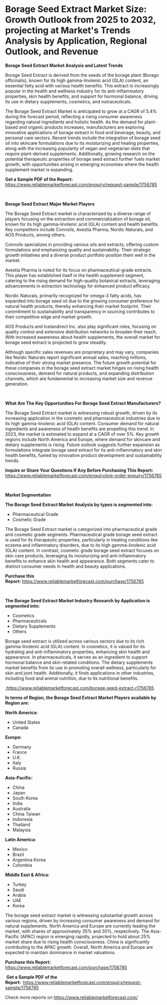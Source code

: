 <p><h1>Borage Seed Extract Market Size: Growth Outlook from 2025 to 2032, projecting at Market's Trends Analysis by Application, Regional Outlook, and Revenue</h1></p><p><strong>Borage Seed Extract Market Analysis and Latest Trends</strong></p>
<p><p>Borage Seed Extract is derived from the seeds of the borage plant (Borago officinalis), known for its high gamma-linolenic acid (GLA) content, an essential fatty acid with various health benefits. This extract is increasingly popular in the health and wellness industry for its anti-inflammatory properties, skin health benefits, and support for hormonal balance, driving its use in dietary supplements, cosmetics, and nutraceuticals.</p><p>The Borage Seed Extract Market is anticipated to grow at a CAGR of 5.4% during the forecast period, reflecting a rising consumer awareness regarding natural ingredients and holistic health. As the demand for plant-based and organic products increases, manufacturers are exploring innovative applications of borage extract in food and beverage, beauty, and personal care sectors. Recent trends include the integration of borage seed oil into skincare formulations due to its moisturizing and healing properties, along with the increasing popularity of vegan and vegetarian diets that require plant-derived supplements. Additionally, growing research on the potential therapeutic properties of borage seed extract further fuels market growth, with opportunities arising in emerging economies where the health supplement market is expanding.</p></p>
<p><strong>Get a Sample PDF of the Report:&nbsp;</strong> <a href="https://www.reliablemarketforecast.com/enquiry/request-sample/1756785?utm_campaign=2324&utm_medium=2&utm_source=Github&utm_content=ia&utm_term=01042025&utm_id=borage-seed-extract">https://www.reliablemarketforecast.com/enquiry/request-sample/1756785</a></p>
<p>&nbsp;</p>
<p><strong>Borage Seed Extract Major Market Players</strong></p>
<p><p>The Borage Seed Extract market is characterized by a diverse range of players focusing on the extraction and commercialization of borage oil, known for its high gamma-linolenic acid (GLA) content and health benefits. Key competitors include Connoils, Avestia Pharma, Nordic Naturals, and AOS Products, among others.</p><p>Connoils specializes in providing various oils and extracts, offering custom formulations and emphasizing quality and sustainability. Their strategic growth initiatives and a diverse product portfolio position them well in the market.</p><p>Avestia Pharma is noted for its focus on pharmaceutical-grade extracts. This player has established itself in the health supplement segment, catering to the rising demand for high-quality botanical extracts, leveraging advancements in extraction technology for enhanced product efficacy.</p><p>Nordic Naturals, primarily recognized for omega-3 fatty acids, has expanded into borage seed oil due to the growing consumer preference for natural health products, thereby enhancing their market footprint. Their commitment to sustainability and transparency in sourcing contributes to their competitive edge and market growth.</p><p>AOS Products and Icelandirect Inc. also play significant roles, focusing on quality control and extensive distribution networks to broaden their reach. With increased awareness about health supplements, the overall market for borage seed extract is projected to grow steadily.</p><p>Although specific sales revenues are proprietary and may vary, companies like Nordic Naturals report significant annual sales, reaching millions, indicative of their strong market presence. The future growth potential for these companies in the borage seed extract market hinges on rising health consciousness, demand for natural products, and expanding distribution channels, which are fundamental to increasing market size and revenue generation.</p></p>
<p>&nbsp;</p>
<p><strong>What Are The Key Opportunities For Borage Seed Extract Manufacturers?</strong></p>
<p><p>The Borage Seed Extract market is witnessing robust growth, driven by its increasing application in the cosmetic and pharmaceutical industries due to its high gamma-linolenic acid (GLA) content. Consumer demand for natural ingredients and awareness of health benefits are propelling this trend. In 2023, the market is estimated to expand at a CAGR of over 5%. Key growth regions include North America and Europe, where demand for skincare and dietary supplements is rising. Future outlook suggests further expansion as formulations integrate borage seed extract for its anti-inflammatory and skin health benefits, fueled by innovative product development and sustainability trends.</p></p>
<p><strong>Inquire or Share Your Questions If Any Before Purchasing This Report:</strong> <a href="https://www.reliablemarketforecast.com/enquiry/pre-order-enquiry/1756785?utm_campaign=2324&utm_medium=2&utm_source=Github&utm_content=ia&utm_term=01042025&utm_id=borage-seed-extract">https://www.reliablemarketforecast.com/enquiry/pre-order-enquiry/1756785</a></p>
<p>&nbsp;</p>
<p><strong>Market Segmentation</strong></p>
<p><strong>The Borage Seed Extract Market Analysis by types is segmented into:</strong></p>
<p><ul><li>Pharmaceutical Grade</li><li>Cosmetic Grade</li></ul></p>
<p><p>The Borage Seed Extract market is categorized into pharmaceutical grade and cosmetic grade segments. Pharmaceutical grade borage seed extract is used for its therapeutic properties, particularly in treating conditions like eczema and inflammatory disorders, due to its high gamma-linolenic acid (GLA) content. In contrast, cosmetic grade borage seed extract focuses on skin care products, leveraging its moisturizing and anti-inflammatory benefits to enhance skin health and appearance. Both segments cater to distinct consumer needs in health and beauty applications.</p></p>
<p><strong>Purchase this Report:&nbsp;</strong><a href="https://www.reliablemarketforecast.com/purchase/1756785?utm_campaign=2324&utm_medium=2&utm_source=Github&utm_content=ia&utm_term=01042025&utm_id=borage-seed-extract">https://www.reliablemarketforecast.com/purchase/1756785</a></p>
<p>&nbsp;</p>
<p><strong>The Borage Seed Extract Market Industry Research by Application is segmented into:</strong></p>
<p><ul><li>Cosmetics</li><li>Pharmaceuticals</li><li>Dietary Supplements</li><li>Others</li></ul></p>
<p><p>Borage seed extract is utilized across various sectors due to its rich gamma-linolenic acid (GLA) content. In cosmetics, it is valued for its hydrating and anti-inflammatory properties, enhancing skin health and appearance. In pharmaceuticals, it serves as an ingredient to support hormonal balance and skin-related conditions. The dietary supplements market benefits from its use in promoting overall wellness, particularly for skin and joint health. Additionally, it finds applications in other industries, including food and animal nutrition, due to its nutritional benefits.</p></p>
<p><a href="https://www.reliablemarketforecast.com/borage-seed-extract-r1756785?utm_campaign=2324&utm_medium=2&utm_source=Github&utm_content=ia&utm_term=01042025&utm_id=borage-seed-extract">&nbsp;https://www.reliablemarketforecast.com/borage-seed-extract-r1756785</a></p>
<p><strong>In terms of Region, the Borage Seed Extract Market Players available by Region are:</strong></p>
<p>
    <p> <strong> North America: </strong>
        <ul>
            <li>United States</li>
            <li>Canada</li>
        </ul>
        </p> 
    <p> <strong> Europe: </strong>
        <ul>
            <li>Germany</li>
            <li>France</li>
            <li>U.K.</li>
            <li>Italy</li>
            <li>Russia</li>
        </ul>
        </p> 
    <p> <strong> Asia-Pacific: </strong>
        <ul>
            <li>China</li>
            <li>Japan</li>
            <li>South Korea</li>
            <li>India</li>
            <li>Australia</li>
            <li>China Taiwan</li>
            <li>Indonesia</li>
            <li>Thailand</li>
            <li>Malaysia</li>
        </ul>
        </p> 
    <p> <strong> Latin America: </strong>
        <ul>
            <li>Mexico</li>
            <li>Brazil</li>
            <li>Argentina Korea</li>
            <li>Colombia</li>
        </ul>
        </p> 
    <p> <strong> Middle East & Africa: </strong>
        <ul>
            <li>Turkey</li>
            <li>Saudi</li>
            <li>Arabia</li>
            <li>UAE</li>
            <li>Korea</li>
        </ul>
    </p>
    </p>
<p><p>The borage seed extract market is witnessing substantial growth across various regions, driven by increasing consumer awareness and demand for natural supplements. North America and Europe are currently leading the market, with shares of approximately 35% and 30%, respectively. The Asia-Pacific (APAC) region is emerging rapidly, projected to hold about 25% market share due to rising health consciousness. China is significantly contributing to the APAC growth. Overall, North America and Europe are expected to maintain dominance in market valuations.</p></p>
<p><strong>Purchase this Report: </strong><a href="https://www.reliablemarketforecast.com/purchase/1756785?utm_campaign=2324&utm_medium=2&utm_source=Github&utm_content=ia&utm_term=01042025&utm_id=borage-seed-extract">https://www.reliablemarketforecast.com/purchase/1756785</a></p>
<p>&nbsp;<strong>Get a Sample PDF of the Report:&nbsp;&nbsp;</strong><a href="https://www.reliablemarketforecast.com/enquiry/request-sample/1756785?utm_campaign=2324&utm_medium=2&utm_source=Github&utm_content=ia&utm_term=01042025&utm_id=borage-seed-extract">https://www.reliablemarketforecast.com/enquiry/request-sample/1756785</a></p>
<p><strong></strong></p>
<p>Check more reports on <a href="https://www.reliablemarketforecast.com/?utm_campaign=2324&utm_medium=2&utm_source=Github&utm_content=ia&utm_term=01042025&utm_id=borage-seed-extract">https://www.reliablemarketforecast.com/</a></p>